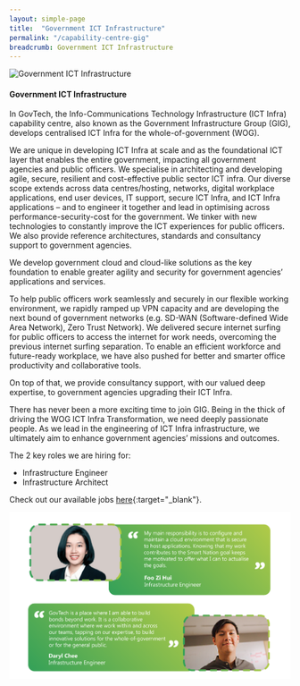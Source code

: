 ```yaml
---
layout: simple-page
title:  "Government ICT Infrastructure"
permalink: "/capability-centre-gig"
breadcrumb: Government ICT Infrastructure
---
```


![Government ICT Infrastructure](/images/capcentre-gig-banner.jpg)

#### **Government ICT Infrastructure**

In GovTech, the Info-Communications Technology Infrastructure (ICT Infra) capability centre, also known as the Government Infrastructure Group (GIG), develops centralised ICT Infra for the whole-of-government (WOG). 

We are unique in developing ICT Infra at scale and as the foundational ICT layer that enables the entire government, impacting all government agencies and public officers. We specialise in architecting and developing agile, secure, resilient and cost-effective public sector ICT infra. Our diverse scope extends across data centres/hosting, networks, digital workplace applications, end user devices, IT support, secure ICT Infra, and ICT Infra applications – and to engineer it together and lead in optimising across performance-security-cost for the government. We tinker with new technologies to constantly improve the ICT experiences for public officers. We also provide reference architectures, standards and consultancy support to government agencies.
 
We develop government cloud and cloud-like solutions as the key foundation to enable greater agility and security for government agencies’ applications and services. 

To help public officers work seamlessly and securely in our flexible working environment, we rapidly ramped up VPN capacity   and are developing the next bound of government networks (e.g. SD-WAN (Software-defined Wide Area Network), Zero Trust Network). We delivered secure internet surfing for public officers to access the internet for work needs, overcoming the previous internet surfing separation. To enable an efficient workforce and future-ready workplace, we have also pushed for better and smarter office productivity and collaborative tools. 

On top of that, we provide consultancy support, with our valued deep expertise, to government agencies upgrading their ICT Infra.

There has never been a more exciting time to join GIG. Being in the thick of driving the WOG ICT Infra Transformation, we need deeply passionate people. As we lead in the engineering of ICT Infra infrastructure, we ultimately aim to enhance government agencies’ missions and outcomes. 

The 2 key roles we are hiring for:
* Infrastructure Engineer
* Infrastructure Architect

Check out our available jobs [here](https://sggovterp.wd102.myworkdayjobs.com/PublicServiceCareers/0/refreshFacet/318c8bb6f553100021d223d9780d30be){:target="_blank"}.

![Government ICT Infrastructure Quotes](/images/capcentre-gig-quotes2.png)
